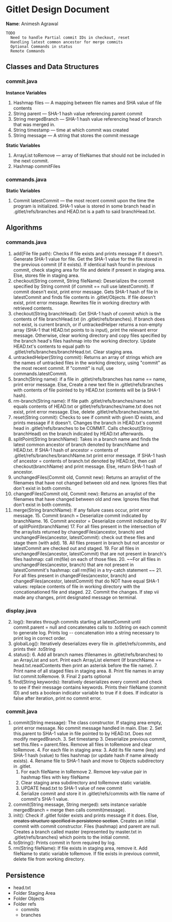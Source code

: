 # Gitlet Design Document

**Name**: Animesh Agrawal

```
TODO
  Need to handle Partial commit IDs in checkout, reset
  Handling latest common ancestor for merge commits
  Optional Commands in status
  Remote Commands 
```

## Classes and Data Structures
### commit.java
**Instance Variables**

1. Hashmap files — A mapping between file names and SHA value of file contents 
2. String parent — SHA-1 hash value referencing parent commit
3. String mergedBranch — SHA-1 hash value referencing head of branch that was merged in. 
3. String timestamp — time at which commit was created
4. String message — A string that stores the commit message

**Static Variables**

1. ArrayList<String> toRemove — array of fileNames that should not be included in the next commit. 
2. Hashmap commitFiles

### commands.java 
**Static Variables**

1. Commit latestCommit — the most recent commit upon the time the program is initialized. SHA-1 value is stored in some branch head in .gitlet/refs/branches and HEAD.txt is a path to said branchHead.txt.

## Algorithms
### commands.java 
1. add(File file path): Checks if file exists and prints message if it doesn't. Generate SHA-1 value for file. Get the SHA-1 value for the file stored in the previous commit (if it exists). If identical hash found in previous commit, check staging area for file and delete if present in staging area. Else, stores file in staging area. 
7. checkout(String commit, String fileName): Deserializes the commit specified by String commit (if commit == null use latestCommit). If commit doesn't exist, print error message. Gets SHA-1 hash of file in latestCommit and finds file contents in .gitlet/Objects. If file doesn't exist, print error message. Rewrites file in working directory with retrieved contents. 
8. checkout(String branchHead): Get SHA-1 hash of commit which is the contents of file branchHead.txt (in .gitlet/refs/branches). If branch does not exist, is current branch, or if untrackedHelper returns a non-empty array (SHA-1 that HEAD.txt points to is input), print the relevant error message. Otherwise, clear working directory and copy files specified by the branch head's files hashmap into the working directory. Update HEAD.txt's contents to equal path to .gitlet/refs/branches/branchHead.txt. Clear staging area.
9. untrackedHelper(String commit): Returns an array of strings which are the names of untracked files in the working directory, using "commit" as the most recent commit. If "commit" is null, use commands.latestCommit. 
10. branch(String name): if a file in .gitlet/refs/branches has name == name, print error message. Else, Create a new text file in .gitlet/refs/branches with contents of file pointed to by HEAD.txt (contents will be (a SHA-1 hash). 
11. rm-branch(String name): If file path .gitlet/refs/branches/name.txt equals contents of HEAD.txt or gitlet/refs/branches/name.txt does not exist, print error message. Else, delete .gitlet/refs/branches/name.txt. 
12. reset(String commit): Checks to see if commit with given ID exists, and prints message if it doesn't. Changes the branch in HEAD.txt's commit head in .gitlet/refs/branches to be COMMIT. Calls checkout(String branchHead) on the branch indicated by HEAD.txt afterwards. 
13. splitPoint(String branchName): Takes in a branch name and finds the latest common ancestor of branch denoted by branchName and HEAD.txt. If SHA-1 hash of ancestor = contents of .gitlet/refs/branches/branchName.txt print error message. If SHA-1 hash of ancestor = contents of branch.txt denoted by HEAD.txt, then call checkout(branchName) and print message. Else, return SHA-1 hash of ancestor.
14. unchangedFiles(Commit old, Commit new): Returns an arraylist of the filenames that have not changed between old and new. Ignores files that don't exist in both commits.
15. changedFiles(Commit old, Commit new): Returns an arraylist of the filenames that have changed between old and new. Ignores files that don't exist in both commits.
14. merge(String branchName): If any failure cases occur, print error message. 
	15. Commit branch = Deserialize commit indicated by branchName. 
	16. Commit ancestor = Deserialize commit indicated by RV of splitPoint(branchName)
	17. For all files present in the intersection of the arraylists returned by changedFiles(ancestor, branch) and unchangedFiles(ancestor, latestCommit): check out these files and stage them (with add). 
	18. All files present in branch but not ancestor or latestCommit are checked out and staged. 
	19. For all files in unchangedFiles(ancestor, latestCommit) that are not present in branch's files hashmap: call rm(file) on each of those files. 
	20. ~~For all files in unchangedFiles(ancestor, branch) that are not present in latestCommmit's hashmap: call rm(file) in a try-catch statement ~~
	21. For all files present in changedFiles(ancestor, branch) and changedFiles(ancestor, latestCommit) that do NOT have equal SHA-1 values: replace contents of file in working directory with the concationationed file and staged. 
	22. Commit the changes. If step vii made any changes, print designated message on terminal. 

### display.java
2. log(): Iterates through commits starting at latestCommit until commit.parent = null and concatenates calls  to .toString on each commit to generate log. Prints log -- concatenation into a string necessary to print log in correct order. 
3. globalLog(): Iteratively deserializes every file in .gitlet/refs/commits, and prints their .toString
4. status(): 
	6. Add all branch names (filenames in .gitlet/refs/branches) to an ArrayList and sort. Print each ArrayList element (If branchName == head.txt.readContents then print an asterisk before the file name). 
	7. Print name of all staged files in staging area. 
	8. Print file names in array list commit.toRemove. 
	9. Final 2 parts optional
4. find(String keywords): Iteratively deserializes every commit and check to see if their message contains keywords. Prints their fileName (commit ID) and sets a boolean indicator variable to true if it does. If indicator is false after iteration, print no commit error. 


### commit.java
1. commit(String message): The class constructor. If staging area empty, print error message. No commit message handled in main. Else: 
	2. Set this.parent to SHA-1 value in file pointed to by HEAD.txt. Does not modify mergedBranch.
	3. Set timestamp
	3. Deserialize previous commit, set this.files = parent.files. Remove all files in toRemove and clear toRemove.
	4. For each file in staging area: 
		3. Add its file name (key) and SHA-1 hash (value) to files hashmap (or update hash if name already exists). 
		4. Rename file to SHA-1 hash and move to Objects subdirectory in .gitlet. 
	1.  For each fileName in toRemove
		2.  Remove key-value pair in hashmap files with key fileName
	2. Clear staging area subdirectory and toRemove static variable.
	2. UPDATE head.txt to SHA-1 value of new commit
	3. Serialize commit and store it in .gitlet/refs/commits with file name of commit's SHA-1 value. 
2. commit(String message, String merged): sets instance variable mergedBranch = merge then calls commit(message). 
3. init(): Check if .gitlet folder exists and prints message if it does. Else, ~~creates structure specified in persistence section~~. Creates an initial commit with commit constructor. Files (hashmap) and parent are null. Creates a branch called master (represented by master.txt in .gitlet/refs/branches) which points to the initial commit. 
4. toString(): Prints commit in form required by log. 
5. rm(String fileName): If file exists in staging area, remove it. Add fileName to static variable toRemove. If file exists in previous commit, delete file from working directory.

## Persistence
* head.txt 
* Folder Staging Area
* Folder Objects 
* Folder refs
	* commits 
	* branches 